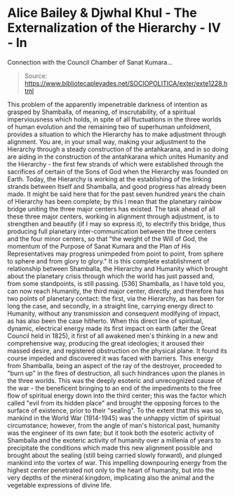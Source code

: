 # Alice Bailey & Djwhal Khul - The Externalization of the Hierarchy - IV - In
Connection with the Council Chamber of Sanat Kumara...

> Source: https://www.bibliotecapleyades.net/SOCIOPOLITICA/exter/exte1228.html

This problem of the apparently impenetrable darkness of intention as grasped by Shamballa, of meaning, of inscrutability, of a spiritual imperviousness which holds, in spite of all fluctuations in the three worlds of human evolution and the remaining two of superhuman unfoldment, provides a situation to which the Hierarchy has to make adjustment through alignment. You are, in your small way, making your adjustment to the Hierarchy through a steady construction of the antahkarana, and in so doing are aiding in the construction of the antahkarana which unites Humanity and the Hierarchy - the first few strands of which were established through the sacrifices of certain of the Sons of God when the Hierarchy was founded on Earth. Today, the Hierarchy is working at the establishing of the linking strands between Itself and Shamballa, and good progress has already been made. It might be said here that for the past seven hundred years the chain of Hierarchy has been complete; by this I mean that the planetary rainbow bridge uniting the three major centers has existed. The task ahead of all these three major centers, working in alignment through adjustment, is to strengthen and beautify (if I may so express it), to electrify this bridge, thus producing full planetary inter-communication between the three centers and the four minor centers, so that "the weight of the Will of God, the momentum of the Purpose of Sanat Kumara and the Plan of His Representatives may progress unimpeded from point to point, from sphere to sphere and from glory to glory."
It is this complete establishment of relationship between Shamballa, the Hierarchy and Humanity which brought about the planetary crisis through which the world has just passed and, from some standpoints, is still passing. [536] Shamballa, as I have told you, can now reach Humanity, the third major center, directly, and therefore has two points of planetary contact: the first, via the Hierarchy, as has been for long the case, and secondly, in a straight line, carrying energy direct to Humanity, without any transmission and consequent modifying of impact, as has also been the case hitherto. When this direct line of spiritual, dynamic, electrical energy made its first impact on earth (after the Great Council held in 1825), it first of all awakened men's thinking in a new and comprehensive way, producing the great ideologies; it aroused their massed desire, and registered obstruction on the physical plane. It found its course impeded and discovered it was faced with barriers. This energy from Shamballa, being an aspect of the ray of the destroyer, proceeded to "burn up" in the fires of destruction, all such hindrances upon the planes in the three worlds. This was the deeply esoteric and unrecognized cause of the war - the beneficent bringing to an end of the impediments to the free flow of spiritual energy down into the third center; this was the factor which called "evil from its hidden place" and brought the opposing forces to the surface of existence, prior to their "sealing". To the extent that this was so, mankind in the World War (1914-1945) was the unhappy victim of spiritual circumstance; however, from the angle of man's historical past, humanity was the engineer of its own fate; but it took both the esoteric activity of Shamballa and the exoteric activity of humanity over a millenia of years to precipitate the conditions which made this new alignment possible and brought about the sealing (still being carried slowly forward), and plunged mankind into the vortex of war. This impelling downpouring energy from the highest center penetrated not only to the heart of humanity, but into the very depths of the mineral kingdom, implicating also the animal and the vegetable expressions of divine life.
